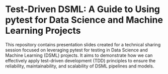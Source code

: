 # Test-Driven DSML: A Guide to Using pytest for Data Science and Machine Learning Projects
This repository contains presentation slides created for a technical sharing session focused on leveraging pytest for testing in Data Science and Machine Learning (DSML) projects. It aims to demonstrate how we can effectively apply test-driven development (TDD) principles to ensure the reliability, maintainability, and scalability of DSML pipelines and models.
